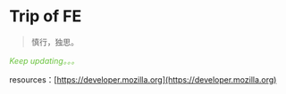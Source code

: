 # Trip of FE
> 慎行，独思。

*<span style="color:#67C23A">Keep updating。。。</span>*<br>

resources：[https://developer.mozilla.org](https://developer.mozilla.org)